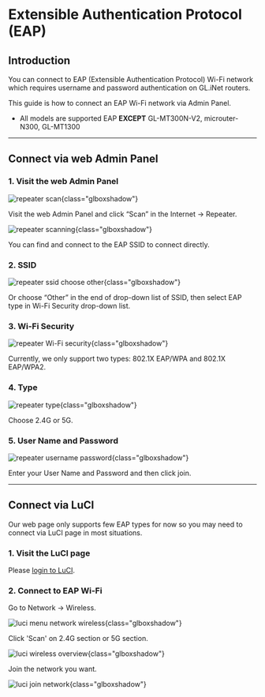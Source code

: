 
# Extensible Authentication Protocol (EAP)

## Introduction

You can connect to EAP (Extensible Authentication Protocol) Wi-Fi network which requires username and password authentication on GL.iNet routers.

This guide is how to connect an EAP Wi-Fi network via Admin Panel. 

* All models are supported EAP **EXCEPT** GL-MT300N-V2, microuter-N300, GL-MT1300

---
## Connect via web Admin Panel

### 1. Visit the web Admin Panel

![repeater scan](https://static.gl-inet.com/docs/en/3/tutorials/eap/Picture1.png){class="glboxshadow"}

Visit the web Admin Panel and click “Scan” in the Internet -> Repeater.

![repeater scanning](https://static.gl-inet.com/docs/en/3/tutorials/eap/Picture2.png){class="glboxshadow"}

You can find and connect to the EAP SSID to connect directly.

### 2. SSID

![repeater ssid choose other](https://static.gl-inet.com/docs/en/3/tutorials/eap/Picture3.png){class="glboxshadow"}

Or choose “Other” in the end of drop-down list of SSID, then select EAP type in Wi-Fi Security drop-down list.

### 3. Wi-Fi Security

![repeater Wi-Fi security](https://static.gl-inet.com/docs/en/3/tutorials/eap/Picture4.png){class="glboxshadow"}

Currently, we only support two types: 802.1X EAP/WPA and 802.1X EAP/WPA2.

### 4. Type

![repeater type](https://static.gl-inet.com/docs/en/3/tutorials/eap/Picture5.png){class="glboxshadow"}

Choose 2.4G or 5G. 

### 5. User Name and Password 

![repeater username password](https://static.gl-inet.com/docs/en/3/tutorials/eap/Picture6.png){class="glboxshadow"}

Enter your User Name and Password and then click join.

---

## Connect via LuCI

Our web page only supports few EAP types for now so you may need to connect via LuCI page in most situations.

### 1. Visit the LuCI page

Please [login to LuCI](../../tutorials/what_is_luci/).

### 2. Connect to EAP Wi-Fi

Go to Network -> Wireless.

![luci menu network wireless](https://static.gl-inet.com/docs/en/3/tutorials/eap/9.png){class="glboxshadow"}

Click 'Scan' on 2.4G section or 5G section.

![luci wireless overview](https://static.gl-inet.com/docs/en/3/tutorials/eap/10.png){class="glboxshadow"}

Join the network you want.

![luci join network](https://static.gl-inet.com/docs/en/3/tutorials/eap/11.png){class="glboxshadow"}
